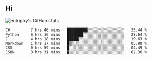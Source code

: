 ## Hi
![entriphy's GitHub stats](https://github-readme-stats.vercel.app/api?username=entriphy&show_icons=true&title_color=2196F3&bg_color=212121&text_color=FAFAFA&hide_border=true)
<!--START_SECTION:waka-->

```text
C#         7 hrs 46 mins   █████████░░░░░░░░░░░░░░░░   35.44 %
Python     6 hrs 16 mins   ███████░░░░░░░░░░░░░░░░░░   28.64 %
C          4 hrs 18 mins   █████░░░░░░░░░░░░░░░░░░░░   19.63 %
Markdown   1 hrs 17 mins   █▒░░░░░░░░░░░░░░░░░░░░░░░   05.88 %
CSS        0 hrs 59 mins   █░░░░░░░░░░░░░░░░░░░░░░░░   04.49 %
JSON       0 hrs 31 mins   ▓░░░░░░░░░░░░░░░░░░░░░░░░   02.36 %
```

<!--END_SECTION:waka-->
